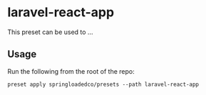 # laravel-react-app

This preset can be used to ...

## Usage

Run the following from the root of the repo:

```
preset apply springloadedco/presets --path laravel-react-app
```
